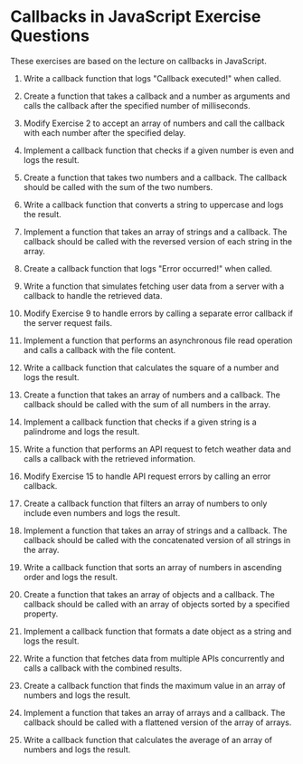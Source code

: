 # Callbacks in JavaScript Exercise Questions

These exercises are based on the lecture on callbacks in JavaScript.

1. Write a callback function that logs "Callback executed!" when called.

2. Create a function that takes a callback and a number as arguments and calls the callback after the specified number of milliseconds.

3. Modify Exercise 2 to accept an array of numbers and call the callback with each number after the specified delay.

4. Implement a callback function that checks if a given number is even and logs the result.

5. Create a function that takes two numbers and a callback. The callback should be called with the sum of the two numbers.

6. Write a callback function that converts a string to uppercase and logs the result.

7. Implement a function that takes an array of strings and a callback. The callback should be called with the reversed version of each string in the array.

8. Create a callback function that logs "Error occurred!" when called.

9. Write a function that simulates fetching user data from a server with a callback to handle the retrieved data.

10. Modify Exercise 9 to handle errors by calling a separate error callback if the server request fails.

11. Implement a function that performs an asynchronous file read operation and calls a callback with the file content.

12. Write a callback function that calculates the square of a number and logs the result.

13. Create a function that takes an array of numbers and a callback. The callback should be called with the sum of all numbers in the array.

14. Implement a callback function that checks if a given string is a palindrome and logs the result.

15. Write a function that performs an API request to fetch weather data and calls a callback with the retrieved information.

16. Modify Exercise 15 to handle API request errors by calling an error callback.

17. Create a callback function that filters an array of numbers to only include even numbers and logs the result.

18. Implement a function that takes an array of strings and a callback. The callback should be called with the concatenated version of all strings in the array.

19. Write a callback function that sorts an array of numbers in ascending order and logs the result.

20. Create a function that takes an array of objects and a callback. The callback should be called with an array of objects sorted by a specified property.

21. Implement a callback function that formats a date object as a string and logs the result.

22. Write a function that fetches data from multiple APIs concurrently and calls a callback with the combined results.

23. Create a callback function that finds the maximum value in an array of numbers and logs the result.

24. Implement a function that takes an array of arrays and a callback. The callback should be called with a flattened version of the array of arrays.

25. Write a callback function that calculates the average of an array of numbers and logs the result.
